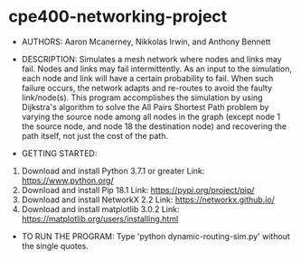 # cpe400-networking-project

* AUTHORS: Aaron Mcanerney, Nikkolas Irwin, and Anthony Bennett

* DESCRIPTION: Simulates a mesh network where nodes and links may fail. Nodes and links may fail intermittently. As an input to the simulation, each node and link will have a certain probability to fail. When such failure occurs, the network adapts and re-routes to avoid the faulty link/node(s). This program accomplishes the simulation by using Dijkstra's algorithm to solve the All Pairs Shortest Path problem by varying the source node among all nodes in the graph (except node 1 the source node, and node 18 the destination node) and recovering the path itself, not just the cost of the path.

* GETTING STARTED:
1. Download and install Python 3.7.1 or greater
	Link: https://www.python.org/
2. Download and install Pip 18.1
	Link: https://pypi.org/project/pip/
3. Download and install NetworkX 2.2
	Link: https://networkx.github.io/
3. Download and install matplotlib 3.0.2
	Link: https://matplotlib.org/users/installing.html

* TO RUN THE PROGRAM: Type 'python dynamic-routing-sim.py' without the single quotes.